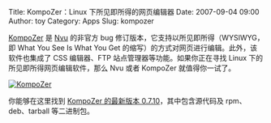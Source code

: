 Title: KompoZer：Linux 下所见即所得的网页编辑器
Date: 2007-09-04 09:00
Author: toy
Category: Apps
Slug: kompozer

[KompoZer](http://kompozer.net/) 是 [Nvu](http://www.nvu.com/) 的非官方
bug 修订版本，它支持以所见即所得（WYSIWYG，即 What You See Is What You
Get 的缩写）的方式对网页进行编辑。此外，该软件也集成了 CSS 编辑器、FTP
站点管理器等功能。如果你正在寻找 Linux 下的所见即所得网页编辑软件，那么
Nvu 或者 KompoZer 就值得你一试了。

[![KompoZer](http://i.linuxtoy.org/i/2007/09/kompozer_s.png)](http://i.linuxtoy.org/i/2007/09/kompozer.png)

你能够在这里找到 [KompoZer 的最新版本
0.7.10](http://wysifauthoring.informe.com/kompozer-0-7-10-dt482.html)，其中包含源代码及
rpm、deb、tarball 等二进制包。
